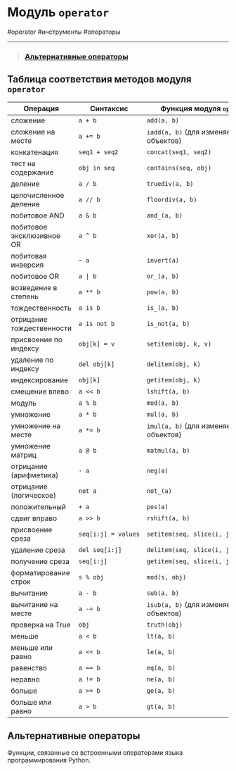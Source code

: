 # Модуль `operator`
#operator #инструменты #операторы 
***

>### [Альтернативные операторы](#Альтернативные%20операторы)


## Таблица соответствия методов модуля `operator`


|Операция|Синтаксис|Функция модуля `operator`|
|--------|---------|-------|
|сложение|`a + b`|`add(a, b)`|
|сложение на месте|`a += b`|`iadd(a, b)` (для изменяемых объектов)|
|конкатенация|`seq1 + seq2`|`concat(seq1, seq2)`|
|тест на содержание|`obj in seq`|`contains(seq, obj)`|
|деление|`a / b`|`truediv(a, b)`|
|целочисленное деление|`a // b`|`floordiv(a, b)`|
|побитовое AND|`a & b`|`and_(a, b)`|
|побитовое эксклюзивное OR|`a ^ b`|`xor(a, b)`|
|побитовая инверсия|`~ a`|`invert(a)`|
|побитовое OR|`a \| b`|`or_(a, b)`|
|возведение в степень|`a ** b`|`pow(a, b)`|
|тождественность|`a is b`|`is_(a, b)`|
|отрицание тождественности|`a is not b`|`is_not(a, b)`|
|присвоение по индексу|`obj[k] = v`|`setitem(obj, k, v)`|
|удаление по индексу|`del obj[k]`|`delitem(obj, k)`|
|индексирование|`obj[k]`|`getitem(obj, k)`|
|смещение влево|`a << b`|`lshift(a, b)`|
|модуль|`a % b`|`mod(a, b)`|
|умножение|`a * b`|`mul(a, b)`|
|умножение на месте|`a *= b`|`imul(a, b)` (для изменяемых объектов)|
|умножение матриц|`a @ b`|`matmul(a, b)`|
|отрицание (арифметика)|`- a`|`neg(a)`|
|отрицание (логическое)|`not a`|`not_(a)`|
|положительный|`+ a`|`pos(a)`|
|сдвиг вправо|`a >> b`|`rshift(a, b)`|
|присвоение среза|`seq[i:j] = values`|`setitem(seq, slice(i, j), values)`|
|удаление среза|`del seq[i:j]`|`delitem(seq, slice(i, j))`|
|получение среза|`seq[i:j]`|`getitem(seq, slice(i, j))`|
|форматирование строк|`s % obj`|`mod(s, obj)`|
|вычитание|`a - b`|`sub(a, b)`|
|вычитание на месте|`a -= b`|`isub(a, b)` (для изменяемых объектов)|
|проверка на True|`obj`|`truth(obj)`|
|меньше|`a < b`|`lt(a, b)`|
|меньше или равно|`a <= b`|`le(a, b)`|
|равенство|`a == b`|`eq(a, b)`|
|неравно|`a != b`|`ne(a, b)`|
|больше|`a >= b`|`ge(a, b)`|
|больше или равно|`a > b`|`gt(a, b)`|

## Альтернативные операторы

Функции, связанные со встроенными операторами языка программирования Python.
